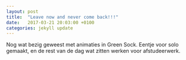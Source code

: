 ```yaml
---
layout: post
title:  "Leave now and never come back!!!"
date:   2017-03-21 20:03:00 +0100
categories: jekyll update
---
```

Nog wat bezig geweest met animaties in Green Sock. Eentje voor solo gemaakt, en de rest van de dag wat zitten werken voor afstudeerwerk.